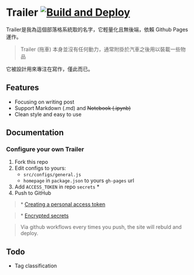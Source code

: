 # Trailer [![Build and Deploy](https://github.com/p208p2002/blog/actions/workflows/main.yml/badge.svg)](https://github.com/p208p2002/blog/actions/workflows/main.yml)
Trailer是我為這個部落格系統取的名字，它輕量化且無後端，依賴 Github Pages 運作。
> Trailer (拖車) 本身並沒有任何動力，通常附掛於汽車之後用以裝載一些物品

它被設計用來專注在寫作，僅此而已。

## Features
- Focusing on writing post
- Support Markdown (.md) and ~~Notebook (.ipynb)~~
- Clean style and easy to use

## Documentation
### Configure your own Trailer
1. Fork this repo
2. Edit configs to yours:
    - `src/configs/general.js`
    - `homepage` in `package.json` to yours `gh-pages` url
3. Add `ACCESS_TOKEN` in repo `secrets` *
4. Push to GitHub

> \* [Creating a personal access token](https://docs.github.com/en/github/authenticating-to-github/creating-a-personal-access-token)

> \* [Encrypted secrets](https://docs.github.com/en/actions/reference/encrypted-secrets)

> Via github workflows every times you push, the site will rebuld and deploy.

## Todo
- Tag classification